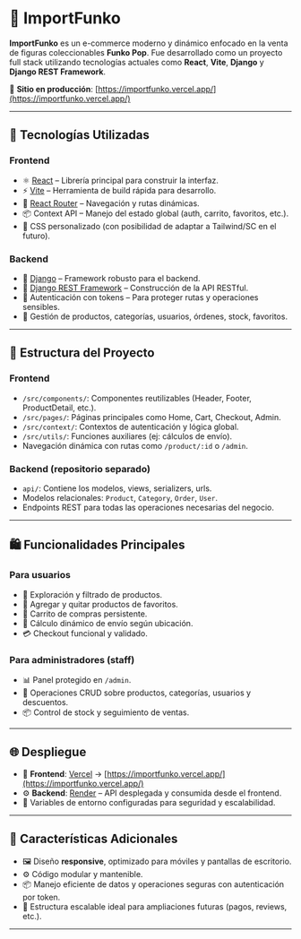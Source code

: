 # 🎉 ImportFunko

**ImportFunko** es un e-commerce moderno y dinámico enfocado en la venta de figuras coleccionables **Funko Pop**. Fue desarrollado como un proyecto full stack utilizando tecnologías actuales como **React**, **Vite**, **Django** y **Django REST Framework**.

🔗 **Sitio en producción**: [https://importfunko.vercel.app/](https://importfunko.vercel.app/)

---

## 🚀 Tecnologías Utilizadas

### Frontend
- ⚛️ [React](https://reactjs.org/) – Librería principal para construir la interfaz.
- ⚡ [Vite](https://vitejs.dev/) – Herramienta de build rápida para desarrollo.
- 🧭 [React Router](https://reactrouter.com/) – Navegación y rutas dinámicas.
- 📦 Context API – Manejo del estado global (auth, carrito, favoritos, etc.).
- 💅 CSS personalizado (con posibilidad de adaptar a Tailwind/SC en el futuro).

### Backend
- 🐍 [Django](https://www.djangoproject.com/) – Framework robusto para el backend.
- 🔗 [Django REST Framework](https://www.django-rest-framework.org/) – Construcción de la API RESTful.
- 🔐 Autenticación con tokens – Para proteger rutas y operaciones sensibles.
- 🛒 Gestión de productos, categorías, usuarios, órdenes, stock, favoritos.

---

## 🧩 Estructura del Proyecto

### Frontend
- `/src/components/`: Componentes reutilizables (Header, Footer, ProductDetail, etc.).
- `/src/pages/`: Páginas principales como Home, Cart, Checkout, Admin.
- `/src/context/`: Contextos de autenticación y lógica global.
- `/src/utils/`: Funciones auxiliares (ej: cálculos de envío).
- Navegación dinámica con rutas como `/product/:id` o `/admin`.

### Backend (repositorio separado)
- `api/`: Contiene los modelos, views, serializers, urls.
- Modelos relacionales: `Product`, `Category`, `Order`, `User`.
- Endpoints REST para todas las operaciones necesarias del negocio.

---

## 🛍️ Funcionalidades Principales

### Para usuarios
- 🔎 Exploración y filtrado de productos.
- 💖 Agregar y quitar productos de favoritos.
- 🛒 Carrito de compras persistente.
- 📍 Cálculo dinámico de envío según ubicación.
- 💳 Checkout funcional y validado.

### Para administradores (staff)
- 📊 Panel protegido en `/admin`.
- 🧾 Operaciones CRUD sobre productos, categorías, usuarios y descuentos.
- 📦 Control de stock y seguimiento de ventas.

---

## 🌐 Despliegue

- 🎯 **Frontend**: [Vercel](https://vercel.com/) → [https://importfunko.vercel.app/](https://importfunko.vercel.app/)
- ⚙️ **Backend**: [Render](https://render.com/) – API desplegada y consumida desde el frontend.
- 🔐 Variables de entorno configuradas para seguridad y escalabilidad.

---

## 📌 Características Adicionales

- 🖼️ Diseño **responsive**, optimizado para móviles y pantallas de escritorio.
- ⚙️ Código modular y mantenible.
- 📦 Manejo eficiente de datos y operaciones seguras con autenticación por token.
- 🔄 Estructura escalable ideal para ampliaciones futuras (pagos, reviews, etc.).

---